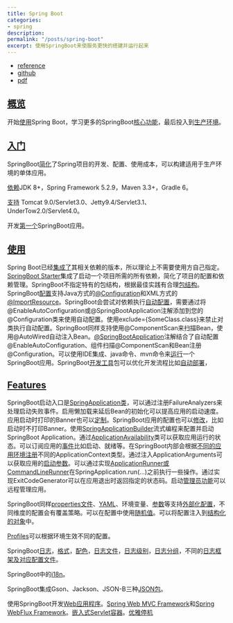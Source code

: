 ```yaml
---
title: Spring Boot
categories:
- spring
description: 
permalink: "/posts/spring-boot"
excerpt: 使用SpringBoot来使服务更快的搭建并运行起来
---
```

+ [reference](https://docs.spring.io/spring-boot/docs/2.3.4.RELEASE/reference/html/)
+ [github](https://github.com/spring-projects/spring-boot)
+ [pdf](https://li-qr.github.io/pdf/spring-boot-reference.2.3.4.pdf)

## [概览](https://docs.spring.io/spring-boot/docs/2.3.4.RELEASE/reference/html/documentation-overview.html#boot-documentation)

开始[使用](https://docs.spring.io/spring-boot/docs/2.3.4.RELEASE/reference/html/documentation-overview.html#working-with-spring-boot)Spring Boot，学习更多的SpringBoot[核心功能](https://docs.spring.io/spring-boot/docs/2.3.4.RELEASE/reference/html/documentation-overview.html#learning-about-spring-boot-features)，最后投入到[生产环境](https://docs.spring.io/spring-boot/docs/2.3.4.RELEASE/reference/html/documentation-overview.html#moving-to-production)。

## [入门](https://docs.spring.io/spring-boot/docs/2.3.4.RELEASE/reference/html/getting-started.html)

SpringBoot[简化](https://docs.spring.io/spring-boot/docs/2.3.4.RELEASE/reference/html/getting-started.html#getting-started-introducing-spring-boot)了Spring项目的开发、配置、使用成本，可以构建适用于生产环境的单体应用。

[依赖](https://docs.spring.io/spring-boot/docs/2.3.4.RELEASE/reference/html/getting-started.html#getting-started-system-requirements)JDK 8+，Spring Framework 5.2.9，Maven 3.3+，Gradle 6。

[支持](https://docs.spring.io/spring-boot/docs/2.3.4.RELEASE/reference/html/getting-started.html#getting-started-system-requirements-servlet-containers) Tomcat 9.0/Servlet3.0、Jetty9.4/Servlet3.1、UnderTow2.0/Servlet4.0。

开发[第一个](https://docs.spring.io/spring-boot/docs/2.3.4.RELEASE/reference/html/getting-started.html#getting-started-first-application)SpringBoot应用。

## [使用](https://docs.spring.io/spring-boot/docs/2.3.4.RELEASE/reference/html/using-spring-boot.html)

Spring Boot已经[集成了](https://docs.spring.io/spring-boot/docs/2.3.4.RELEASE/reference/html/using-spring-boot.html#using-boot-dependency-management)其相关依赖的版本，所以理论上不需要使用方自己指定。[SpringBoot Starter](https://docs.spring.io/spring-boot/docs/2.3.4.RELEASE/reference/html/using-spring-boot.html#using-boot-starter)集成了启动一个项目所需的所有依赖，简化了项目的配置和依赖管理。SpringBoot不指定特有的包结构，根据最佳实践有合理[包结构](https://docs.spring.io/spring-boot/docs/2.3.4.RELEASE/reference/html/using-spring-boot.html#using-boot-structuring-your-code)。SpringBoot[配置](https://docs.spring.io/spring-boot/docs/2.3.4.RELEASE/reference/html/using-spring-boot.html#using-boot-configuration-classes)支持Java方式的[@Configuration](https://docs.spring.io/spring-boot/docs/2.3.4.RELEASE/reference/html/using-spring-boot.html#using-boot-importing-configuration)和XML方式的[@ImportResource](https://docs.spring.io/spring-boot/docs/2.3.4.RELEASE/reference/html/using-spring-boot.html#using-boot-importing-xml-configuration)。SpringBoot会尝试对依赖执行[自动配置](https://docs.spring.io/spring-boot/docs/2.3.4.RELEASE/reference/html/using-spring-boot.html#using-boot-auto-configuration)，需要通过将@EnableAutoConfiguration或@SpringBootApplication注解添加到您的@Configuration类来使用自动配置。使用exclude={SomeClass.class}来禁止对类执行自动配置。SpringBoot同样支持使用@ComponentScan来扫描Bean，使用@AutoWired自动注入Bean。[@SpringBootApplication](https://docs.spring.io/spring-boot/docs/2.3.4.RELEASE/reference/html/using-spring-boot.html#using-boot-using-springbootapplication-annotation)注解结合了自动配置@EnableAutoConfiguration、组件扫描@ComponentScan和Bean注册@Configuration。可以使用IDE集成、java命令、mvn命令来[运行](https://docs.spring.io/spring-boot/docs/2.3.4.RELEASE/reference/html/using-spring-boot.html#using-boot-running-your-application)一个SpringBoot应用。SpringBoot[开发工具](https://docs.spring.io/spring-boot/docs/2.3.4.RELEASE/reference/html/using-spring-boot.html#using-boot-devtools)包可以优化开发流程比如[自动部署](https://docs.spring.io/spring-boot/docs/2.3.4.RELEASE/reference/html/using-spring-boot.html#using-boot-devtools-restart)，

## [Features](https://docs.spring.io/spring-boot/docs/2.3.4.RELEASE/reference/html/spring-boot-features.html)

SpringBoot启动入口是[SpringApplication类](https://docs.spring.io/spring-boot/docs/2.3.4.RELEASE/reference/html/spring-boot-features.html#boot-features-spring-application)，可以通过注册FailureAnalyzers来处理启动失败事件。启用懒加载来延后Bean的初始化可以提高应用的启动速度。应用启动时打印的Banner也可以[定制](https://docs.spring.io/spring-boot/docs/2.3.4.RELEASE/reference/html/spring-boot-features.html#boot-features-banner)。SpringBoot应用的配置也可以[修改](https://docs.spring.io/spring-boot/docs/2.3.4.RELEASE/reference/html/spring-boot-features.html#boot-features-customizing-spring-application)，比如启动时不打印Banner。使用[SpringApplicationBuilder](https://docs.spring.io/spring-boot/docs/2.3.4.RELEASE/reference/html/spring-boot-features.html#boot-features-fluent-builder-api)流式编程来配置并启动SpringBoot Application。通过[ApplicationAvailability](https://docs.spring.io/spring-boot/docs/2.3.4.RELEASE/reference/html/spring-boot-features.html#boot-features-application-availability)类可以获取应用运行的状态。可以订阅应用的[事件](https://docs.spring.io/spring-boot/docs/2.3.4.RELEASE/reference/html/spring-boot-features.html#boot-features-application-events-and-listeners)比如启动、就绪等。在SpringBoot内部会根据[不同的应用环境注册](https://docs.spring.io/spring-boot/docs/2.3.4.RELEASE/reference/html/spring-boot-features.html#boot-features-web-environment)不同的ApplicationContext类型。通过注入ApplicationArguments可以获取应用的[启动参数](https://docs.spring.io/spring-boot/docs/2.3.4.RELEASE/reference/html/spring-boot-features.html#boot-features-application-arguments)。可以通过实现[ApplicationRunner或CommandLineRunner](https://docs.spring.io/spring-boot/docs/2.3.4.RELEASE/reference/html/spring-boot-features.html#boot-features-command-line-runner)在SpringApplication.run(…​)之前执行一些操作。通过实现ExitCodeGenerator可以在应用退出时返回指定的状态码。启动[管理员功能](https://docs.spring.io/spring-boot/docs/2.3.4.RELEASE/reference/html/spring-boot-features.html#boot-features-application-admin)可以远程管理应用。

SpringBoot同样[properties文件](https://docs.spring.io/spring-boot/docs/2.3.4.RELEASE/reference/html/spring-boot-features.html#boot-features-external-config-application-property-files)、[YAML](https://docs.spring.io/spring-boot/docs/2.3.4.RELEASE/reference/html/spring-boot-features.html#boot-features-external-config-yaml)、环境变量、[参数](https://docs.spring.io/spring-boot/docs/2.3.4.RELEASE/reference/html/spring-boot-features.html#boot-features-external-config-command-line-args)等支持[外部化配置](https://docs.spring.io/spring-boot/docs/2.3.4.RELEASE/reference/html/spring-boot-features.html#boot-features-external-config)，不同维度的配置会有覆盖策略。可以在配置中使用[随机值](https://docs.spring.io/spring-boot/docs/2.3.4.RELEASE/reference/html/spring-boot-features.html#boot-features-external-config-random-values)。可以将配置注入到[结构化的对象](https://docs.spring.io/spring-boot/docs/2.3.4.RELEASE/reference/html/spring-boot-features.html#boot-features-external-config-typesafe-configuration-properties)中。

[Profiles](https://docs.spring.io/spring-boot/docs/2.3.4.RELEASE/reference/html/spring-boot-features.html#boot-features-profiles)可以根据环境生效不同的配置。

SpringBoot[日志](https://docs.spring.io/spring-boot/docs/2.3.4.RELEASE/reference/html/spring-boot-features.html#boot-features-logging)，[格式](https://docs.spring.io/spring-boot/docs/2.3.4.RELEASE/reference/html/spring-boot-features.html#boot-features-logging-format)，[配色](https://docs.spring.io/spring-boot/docs/2.3.4.RELEASE/reference/html/spring-boot-features.html#boot-features-logging-color-coded-output)，[日志文件](https://docs.spring.io/spring-boot/docs/2.3.4.RELEASE/reference/html/spring-boot-features.html#boot-features-logging-file-output)，[日志级别](https://docs.spring.io/spring-boot/docs/2.3.4.RELEASE/reference/html/spring-boot-features.html#boot-features-custom-log-levels)，[日志分组](https://docs.spring.io/spring-boot/docs/2.3.4.RELEASE/reference/html/spring-boot-features.html#boot-features-custom-log-groups)，不同的[日志框架及对应配置文件](https://docs.spring.io/spring-boot/docs/2.3.4.RELEASE/reference/html/spring-boot-features.html#boot-features-custom-log-configuration)。

SpringBoot中的[i18n](https://docs.spring.io/spring-boot/docs/2.3.4.RELEASE/reference/html/spring-boot-features.html#boot-features-internationalization)。

SpringBoot集成Gson、Jackson、JSON-B三种[JSON包](https://docs.spring.io/spring-boot/docs/2.3.4.RELEASE/reference/html/spring-boot-features.html#boot-features-json)。

使用SpringBoot开发[Web应用程序](https://docs.spring.io/spring-boot/docs/2.3.4.RELEASE/reference/html/spring-boot-features.html#boot-features-developing-web-applications)。[Spring Web MVC Framework](https://docs.spring.io/spring-boot/docs/2.3.4.RELEASE/reference/html/spring-boot-features.html#boot-features-spring-mvc)和[Spring WebFlux Framework](https://docs.spring.io/spring-boot/docs/2.3.4.RELEASE/reference/html/spring-boot-features.html#boot-features-webflux)。[嵌入式Servlet容器](https://docs.spring.io/spring-boot/docs/2.3.4.RELEASE/reference/html/spring-boot-features.html#boot-features-embedded-container)。[优雅停机](https://docs.spring.io/spring-boot/docs/2.3.4.RELEASE/reference/html/spring-boot-features.html#boot-features-graceful-shutdown)